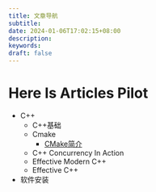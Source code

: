 ```yaml
---
title: 文章导航
subtitle:
date: 2024-01-06T17:02:15+08:00
description:
keywords:
draft: false
---
```


# Here Is Articles Pilot

- C++
  - C++基础
  - Cmake
    - [CMake简介](https://jianye0428.github.io/posts/cmake_introduction/)
  - C++ Concurrency In Action
  - Effective Modern C++
  - Effective C++
- 软件安装